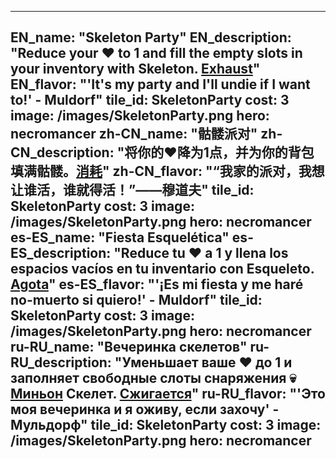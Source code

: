 ---

EN_name: "Skeleton Party"
EN_description: "Reduce your ❤️ to 1 and fill the empty slots in your inventory with Skeleton. <u>Exhaust</u>"
EN_flavor: "'It's my party and I'll undie if I want to!' - Muldorf"
tile_id: SkeletonParty
cost: 3
image: /images/SkeletonParty.png
hero: necromancer
zh-CN_name: "骷髅派对"
zh-CN_description: "将你的❤️降为1点，并为你的背包填满骷髅。<u>消耗</u>"
zh-CN_flavor: "“我家的派对，我想让谁活，谁就得活！”——穆道夫"
tile_id: SkeletonParty
cost: 3
image: /images/SkeletonParty.png
hero: necromancer
es-ES_name: "Fiesta Esquelética"
es-ES_description: "Reduce tu ❤️ a 1 y llena los espacios vacíos en tu inventario con Esqueleto. <u>Agota</u>"
es-ES_flavor: "'¡Es mi fiesta y me haré no-muerto si quiero!' - Muldorf"
tile_id: SkeletonParty
cost: 3
image: /images/SkeletonParty.png
hero: necromancer
ru-RU_name: "Вечеринка скелетов"
ru-RU_description: "Уменьшает ваше ❤️ до 1 и заполняет свободные слоты снаряжения 💀 <u>Миньон</u> Скелет. <u>Сжигается</u>"
ru-RU_flavor: "'Это моя вечеринка и я оживу, если захочу' - Мульдорф"
tile_id: SkeletonParty
cost: 3
image: /images/SkeletonParty.png
hero: necromancer
---